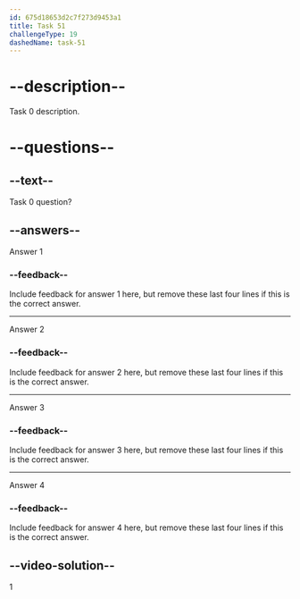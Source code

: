 ```yaml
---
id: 675d18653d2c7f273d9453a1
title: Task 51
challengeType: 19
dashedName: task-51
---
```


# --description--

Task 0 description.

# --questions--

## --text--

Task 0 question?

## --answers--

Answer 1

### --feedback--

Include feedback for answer 1 here, but remove these last four lines if this is the correct answer.

---

Answer 2

### --feedback--

Include feedback for answer 2 here, but remove these last four lines if this is the correct answer.

---

Answer 3

### --feedback--

Include feedback for answer 3 here, but remove these last four lines if this is the correct answer.

---

Answer 4

### --feedback--

Include feedback for answer 4 here, but remove these last four lines if this is the correct answer.

## --video-solution--

1
